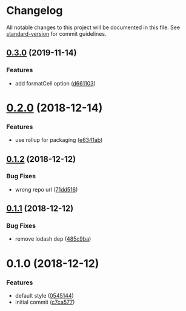 # Changelog

All notable changes to this project will be documented in this file. See [standard-version](https://github.com/conventional-changelog/standard-version) for commit guidelines.

## [0.3.0](https://github.com/chuyik/json-table-converter/compare/v0.2.0...v0.3.0) (2019-11-14)


### Features

* add formatCell option ([d661103](https://github.com/chuyik/json-table-converter/commit/d6611036c00fad9c1453dfee1ebff89a6847e9b0))

<a name="0.2.0"></a>
# [0.2.0](https://github.com/chuyik/json-table-converter/compare/v0.1.2...v0.2.0) (2018-12-14)


### Features

* use rollup for packaging ([e6341ab](https://github.com/chuyik/json-table-converter/commit/e6341ab))



<a name="0.1.2"></a>
## [0.1.2](https://github.com/chuyik/json-table-converter/compare/v0.1.1...v0.1.2) (2018-12-12)


### Bug Fixes

* wrong repo url ([71dd516](https://github.com/chuyik/json-table-converter/commit/71dd516))



<a name="0.1.1"></a>
## [0.1.1](https://github.com/chuyik/json-table-converter/compare/v0.1.0...v0.1.1) (2018-12-12)


### Bug Fixes

* remove lodash dep ([485c9ba](https://github.com/chuyik/json-table-converter/commits/485c9ba))



<a name="0.1.0"></a>
# 0.1.0 (2018-12-12)


### Features

* default style ([0545144](https://github.com/chuyik/json-table-converter/commits/0545144))
* initial commit ([c7ca577](https://github.com/chuyik/json-table-converter/commits/c7ca577))
